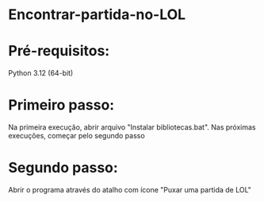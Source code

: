 # Encontrar-partida-no-LOL

# Pré-requisitos:
Python 3.12 (64-bit)

# Primeiro passo:
Na primeira execução, abrir arquivo "Instalar bibliotecas.bat". Nas próximas execuções, começar pelo segundo passo

# Segundo passo:
Abrir o programa através do atalho com ícone "Puxar uma partida de LOL"
